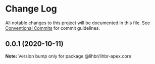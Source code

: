 # Change Log

All notable changes to this project will be documented in this file.
See [Conventional Commits](https://conventionalcommits.org) for commit guidelines.

## 0.0.1 (2020-10-11)

**Note:** Version bump only for package @lihbr/lihbr-apex.core
